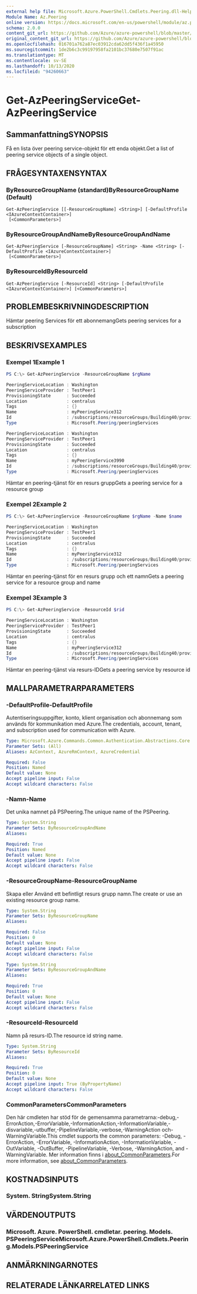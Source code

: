 ```yaml
---
external help file: Microsoft.Azure.PowerShell.Cmdlets.Peering.dll-Help.xml
Module Name: Az.Peering
online version: https://docs.microsoft.com/en-us/powershell/module/az.peering/get-azpeeringservice
schema: 2.0.0
content_git_url: https://github.com/Azure/azure-powershell/blob/master/src/Peering/Peering/help/Get-AzPeeringService.md
original_content_git_url: https://github.com/Azure/azure-powershell/blob/master/src/Peering/Peering/help/Get-AzPeeringService.md
ms.openlocfilehash: 016701a762a87ec03912cda62dd5f436f1a45950
ms.sourcegitcommit: 1de2b6c3c99197958fa2101bc37680e7507f91ac
ms.translationtype: MT
ms.contentlocale: sv-SE
ms.lasthandoff: 10/13/2020
ms.locfileid: "94260663"
---
```

# <span data-ttu-id="4c841-101">Get-AzPeeringService</span><span class="sxs-lookup"><span data-stu-id="4c841-101">Get-AzPeeringService</span></span>

## <span data-ttu-id="4c841-102">Sammanfattning</span><span class="sxs-lookup"><span data-stu-id="4c841-102">SYNOPSIS</span></span>
<span data-ttu-id="4c841-103">Få en lista över peering service-objekt för ett enda objekt.</span><span class="sxs-lookup"><span data-stu-id="4c841-103">Get a list of peering service objects of a single object.</span></span>

## <span data-ttu-id="4c841-104">FRÅGESYNTAXEN</span><span class="sxs-lookup"><span data-stu-id="4c841-104">SYNTAX</span></span>

### <span data-ttu-id="4c841-105">ByResourceGroupName (standard)</span><span class="sxs-lookup"><span data-stu-id="4c841-105">ByResourceGroupName (Default)</span></span>
```
Get-AzPeeringService [[-ResourceGroupName] <String>] [-DefaultProfile <IAzureContextContainer>]
 [<CommonParameters>]
```

### <span data-ttu-id="4c841-106">ByResourceGroupAndName</span><span class="sxs-lookup"><span data-stu-id="4c841-106">ByResourceGroupAndName</span></span>
```
Get-AzPeeringService [-ResourceGroupName] <String> -Name <String> [-DefaultProfile <IAzureContextContainer>]
 [<CommonParameters>]
```

### <span data-ttu-id="4c841-107">ByResourceId</span><span class="sxs-lookup"><span data-stu-id="4c841-107">ByResourceId</span></span>
```
Get-AzPeeringService [-ResourceId] <String> [-DefaultProfile <IAzureContextContainer>] [<CommonParameters>]
```

## <span data-ttu-id="4c841-108">PROBLEMBESKRIVNING</span><span class="sxs-lookup"><span data-stu-id="4c841-108">DESCRIPTION</span></span>
<span data-ttu-id="4c841-109">Hämtar peering Services för ett abonnemang</span><span class="sxs-lookup"><span data-stu-id="4c841-109">Gets peering services for a subscription</span></span>

## <span data-ttu-id="4c841-110">BESKRIVS</span><span class="sxs-lookup"><span data-stu-id="4c841-110">EXAMPLES</span></span>

### <span data-ttu-id="4c841-111">Exempel 1</span><span class="sxs-lookup"><span data-stu-id="4c841-111">Example 1</span></span>
```powershell
PS C:\> Get-AzPeeringService -ResourceGroupName $rgName

PeeringServiceLocation : Washington
PeeringServiceProvider : TestPeer1
ProvisioningState      : Succeeded
Location               : centralus
Tags                   : {}
Name                   : myPeeringService312
Id                     : /subscriptions/resourceGroups/Building40/providers/Microsoft.Peering/peeringServices/myPeeringService312
Type                   : Microsoft.Peering/peeringServices

PeeringServiceLocation : Washington
PeeringServiceProvider : TestPeer1
ProvisioningState      : Succeeded
Location               : centralus
Tags                   : {}
Name                   : myPeeringService3990
Id                     : /subscriptions/resourceGroups/Building40/providers/Microsoft.Peering/peeringServices/myPeeringService3990
Type                   : Microsoft.Peering/peeringServices
```

<span data-ttu-id="4c841-112">Hämtar en peering-tjänst för en resurs grupp</span><span class="sxs-lookup"><span data-stu-id="4c841-112">Gets a peering service for a resource group</span></span>

### <span data-ttu-id="4c841-113">Exempel 2</span><span class="sxs-lookup"><span data-stu-id="4c841-113">Example 2</span></span>
```powershell
PS C:\> Get-AzPeeringService -ResourceGroupName $rgName -Name $name

PeeringServiceLocation : Washington
PeeringServiceProvider : TestPeer1
ProvisioningState      : Succeeded
Location               : centralus
Tags                   : {}
Name                   : myPeeringService312
Id                     : /subscriptions/resourceGroups/Building40/providers/Microsoft.Peering/peeringServices/myPeeringService312
Type                   : Microsoft.Peering/peeringServices
```

<span data-ttu-id="4c841-114">Hämtar en peering-tjänst för en resurs grupp och ett namn</span><span class="sxs-lookup"><span data-stu-id="4c841-114">Gets a peering service for a resource group and name</span></span>

### <span data-ttu-id="4c841-115">Exempel 3</span><span class="sxs-lookup"><span data-stu-id="4c841-115">Example 3</span></span>
```powershell
PS C:\> Get-AzPeeringService -ResourceId $rid

PeeringServiceLocation : Washington
PeeringServiceProvider : TestPeer1
ProvisioningState      : Succeeded
Location               : centralus
Tags                   : {}
Name                   : myPeeringService312
Id                     : /subscriptions/resourceGroups/Building40/providers/Microsoft.Peering/peeringServices/myPeeringService312
Type                   : Microsoft.Peering/peeringServices
```

<span data-ttu-id="4c841-116">Hämtar en peering-tjänst via resurs-ID</span><span class="sxs-lookup"><span data-stu-id="4c841-116">Gets a peering service by resource id</span></span>

## <span data-ttu-id="4c841-117">MALLPARAMETRAR</span><span class="sxs-lookup"><span data-stu-id="4c841-117">PARAMETERS</span></span>

### <span data-ttu-id="4c841-118">-DefaultProfile</span><span class="sxs-lookup"><span data-stu-id="4c841-118">-DefaultProfile</span></span>
<span data-ttu-id="4c841-119">Autentiseringsuppgifter, konto, klient organisation och abonnemang som används för kommunikation med Azure.</span><span class="sxs-lookup"><span data-stu-id="4c841-119">The credentials, account, tenant, and subscription used for communication with Azure.</span></span>

```yaml
Type: Microsoft.Azure.Commands.Common.Authentication.Abstractions.Core.IAzureContextContainer
Parameter Sets: (All)
Aliases: AzContext, AzureRmContext, AzureCredential

Required: False
Position: Named
Default value: None
Accept pipeline input: False
Accept wildcard characters: False
```

### <span data-ttu-id="4c841-120">-Namn</span><span class="sxs-lookup"><span data-stu-id="4c841-120">-Name</span></span>
<span data-ttu-id="4c841-121">Det unika namnet på PSPeering.</span><span class="sxs-lookup"><span data-stu-id="4c841-121">The unique name of the PSPeering.</span></span>

```yaml
Type: System.String
Parameter Sets: ByResourceGroupAndName
Aliases:

Required: True
Position: Named
Default value: None
Accept pipeline input: False
Accept wildcard characters: False
```

### <span data-ttu-id="4c841-122">-ResourceGroupName</span><span class="sxs-lookup"><span data-stu-id="4c841-122">-ResourceGroupName</span></span>
<span data-ttu-id="4c841-123">Skapa eller Använd ett befintligt resurs grupp namn.</span><span class="sxs-lookup"><span data-stu-id="4c841-123">The create or use an existing resource group name.</span></span>

```yaml
Type: System.String
Parameter Sets: ByResourceGroupName
Aliases:

Required: False
Position: 0
Default value: None
Accept pipeline input: False
Accept wildcard characters: False
```

```yaml
Type: System.String
Parameter Sets: ByResourceGroupAndName
Aliases:

Required: True
Position: 0
Default value: None
Accept pipeline input: False
Accept wildcard characters: False
```

### <span data-ttu-id="4c841-124">-ResourceId</span><span class="sxs-lookup"><span data-stu-id="4c841-124">-ResourceId</span></span>
<span data-ttu-id="4c841-125">Namn på resurs-ID.</span><span class="sxs-lookup"><span data-stu-id="4c841-125">The resource id string name.</span></span>

```yaml
Type: System.String
Parameter Sets: ByResourceId
Aliases:

Required: True
Position: 0
Default value: None
Accept pipeline input: True (ByPropertyName)
Accept wildcard characters: False
```

### <span data-ttu-id="4c841-126">CommonParameters</span><span class="sxs-lookup"><span data-stu-id="4c841-126">CommonParameters</span></span>
<span data-ttu-id="4c841-127">Den här cmdleten har stöd för de gemensamma parametrarna:-debug,-ErrorAction,-ErrorVariable,-InformationAction,-InformationVariable,-disvariable,-utbuffer,-PipelineVariable,-verbose,-WarningAction och-WarningVariable.</span><span class="sxs-lookup"><span data-stu-id="4c841-127">This cmdlet supports the common parameters: -Debug, -ErrorAction, -ErrorVariable, -InformationAction, -InformationVariable, -OutVariable, -OutBuffer, -PipelineVariable, -Verbose, -WarningAction, and -WarningVariable.</span></span> <span data-ttu-id="4c841-128">Mer information finns i [about_CommonParameters](http://go.microsoft.com/fwlink/?LinkID=113216).</span><span class="sxs-lookup"><span data-stu-id="4c841-128">For more information, see [about_CommonParameters](http://go.microsoft.com/fwlink/?LinkID=113216).</span></span>

## <span data-ttu-id="4c841-129">KOSTNADS</span><span class="sxs-lookup"><span data-stu-id="4c841-129">INPUTS</span></span>

### <span data-ttu-id="4c841-130">System. String</span><span class="sxs-lookup"><span data-stu-id="4c841-130">System.String</span></span>

## <span data-ttu-id="4c841-131">VÄRDEN</span><span class="sxs-lookup"><span data-stu-id="4c841-131">OUTPUTS</span></span>

### <span data-ttu-id="4c841-132">Microsoft. Azure. PowerShell. cmdletar. peering. Models. PSPeeringService</span><span class="sxs-lookup"><span data-stu-id="4c841-132">Microsoft.Azure.PowerShell.Cmdlets.Peering.Models.PSPeeringService</span></span>

## <span data-ttu-id="4c841-133">ANMÄRKNINGAR</span><span class="sxs-lookup"><span data-stu-id="4c841-133">NOTES</span></span>

## <span data-ttu-id="4c841-134">RELATERADE LÄNKAR</span><span class="sxs-lookup"><span data-stu-id="4c841-134">RELATED LINKS</span></span>
